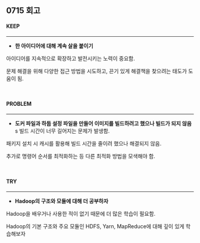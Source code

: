 ## 0715 회고

#### KEEP
---
- **한 아이디어에 대해 계속 살을 붙이기**  

아이디어를 지속적으로 확장하고 발전시키는 노력이 중요함.  

문제 해결을 위해 다양한 접근 방법을 시도하고, 끈기 있게 해결책을 찾으려는 태도가 도움이 됨.  

<br/>  

#### PROBLEM
---
- **도커 파일과 하둡 설정 파일을 만들어 이미지를 빌드하려고 했으나 빌드가 되지 않음**  
s
빌드 시간이 너무 길어지는 문제가 발생함.  

패키지 설치 시 캐시를 활용해 빌드 시간을 줄이려 했으나 해결되지 않음.  

추가로 명령어 순서를 최적화하는 등 다른 최적화 방법을 모색해야 함.  
 
<br/>

#### TRY
---
- **Hadoop의 구조와 모듈에 대해 더 공부하자**  

Hadoop을 배우거나 사용한 적이 없기 때문에 더 많은 학습이 필요함.  

Hadoop의 기본 구조와 주요 모듈인 HDFS, Yarn, MapReduce에 대해 깊이 있게 학습해보자  

<br/>